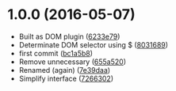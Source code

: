 <a name="1.0.0"></a>
# 1.0.0 (2016-05-07)

* Built as DOM plugin ([6233e79](https://github.com/kikobeats/linkify/commit/6233e79))
* Determinate DOM selector using $ ([8031689](https://github.com/kikobeats/linkify/commit/8031689))
* first commit ([bc1a5b8](https://github.com/kikobeats/linkify/commit/bc1a5b8))
* Remove unnecessary ([655a520](https://github.com/kikobeats/linkify/commit/655a520))
* Renamed (again) ([7e39daa](https://github.com/kikobeats/linkify/commit/7e39daa))
* Simplify interface ([7266302](https://github.com/kikobeats/linkify/commit/7266302))



